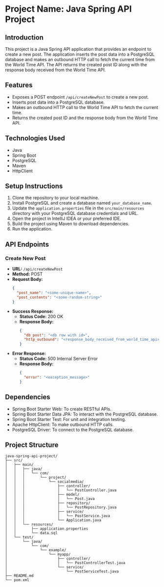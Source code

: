 # Project Name: Java Spring API Project

## Introduction
This project is a Java Spring API application that provides an endpoint to create a new post. The application inserts the post data into a PostgreSQL database and makes an outbound HTTP call to fetch the current time from the World Time API. The API returns the created post ID along with the response body received from the World Time API.

## Features
- Exposes a POST endpoint `/api/createNewPost` to create a new post.
- Inserts post data into a PostgreSQL database.
- Makes an outbound HTTP call to the World Time API to fetch the current time.
- Returns the created post ID and the response body from the World Time API.

## Technologies Used
- Java
- Spring Boot
- PostgreSQL
- Maven
- HttpClient

## Setup Instructions
1. Clone the repository to your local machine.
2. Install PostgreSQL and create a database named `your_database_name`.
3. Update the `application.properties` file in the `src/main/resources` directory with your PostgreSQL database credentials and URL.
4. Open the project in IntelliJ IDEA or your preferred IDE.
5. Build the project using Maven to download dependencies.
6. Run the application.

## API Endpoints
### Create New Post
- **URL:** `/api/createNewPost`
- **Method:** POST
- **Request Body:**
  ```json
  {
    "post_name": "<some-unique-name>",
    "post_contents": "<some-random-string>"
  }
  ```
- **Success Response:**
  - **Status Code:** 200 OK
  - **Response Body:**
    ```json
    {
      "db_post": "<db row with id>",
      "http_outbound": "<response_body_received_from_world_time_api>"
    }
    ```
- **Error Response:**
  - **Status Code:** 500 Internal Server Error
  - **Response Body:**
    ```json
    {
      "error": "<exception_message>"
    }
    ```

## Dependencies
- Spring Boot Starter Web: To create RESTful APIs.
- Spring Boot Starter Data JPA: To interact with the PostgreSQL database.
- Spring Boot Starter Test: For unit and integration testing.
- Apache HttpClient: To make outbound HTTP calls.
- PostgreSQL Driver: To connect to the PostgreSQL database.

## Project Structure
```
java-spring-api-project/
├── src/
│   ├── main/
│   │   ├── java/
│   │   │   └── com/
│   │   │       └── project/
│   │   │           └── socialmedia/
│   │   │               ├── controller/
│   │   │               │   └── PostController.java
│   │   │               ├── model/
│   │   │               │   └── Post.java
│   │   │               ├── repository/
│   │   │               │   └── PostRepository.java
│   │   │               ├── service/
│   │   │               │   └── PostService.java
│   │   │               └── Application.java
│   │   └── resources/
│   │       ├── application.properties
│   │       └── data.sql
│   └── test/
│       └── java/
│           └── com/
│               └── example/
│                   └── myapp/
│                       ├── controller/
│                       │   └── PostControllerTest.java
│                       └── service/
│                           └── PostServiceTest.java
├── README.md
└── pom.xml
```

